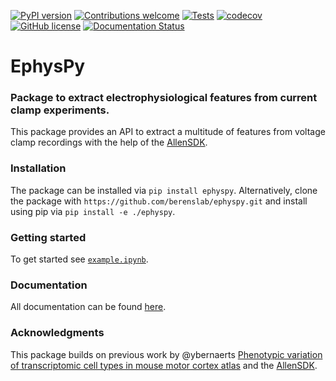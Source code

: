 <!-- [![DOI]()]() -->
[![PyPI version](https://badge.fury.io/py/ephyspy.svg)](https://badge.fury.io/py/ephyspy)
[![Contributions welcome](https://img.shields.io/badge/contributions-welcome-brightgreen.svg?style=flat)](https://github.com/berenslab/ephyspy/blob/main/CONTRIBUTING.md)
[![Tests](https://github.com/berenslab/ephyspy/workflows/Tests/badge.svg?branch=main)](https://github.com/berenslab/ephyspy/actions)
[![codecov](https://codecov.io/gh/berenslab/ephyspy/branch/main/graph/badge.svg)](https://codecov.io/gh/berenslab/ephyspy)
[![GitHub license](https://img.shields.io/github/license/berenslab/ephyspy)](https://github.com/berenslab/ephyspy/blob/main/LICENSE.txt)
[![Documentation Status](https://readthedocs.org/projects/ephyspy/badge/?version=latest)](https://ephyspy.readthedocs.io/en/latest/?badge=latest)

# EphysPy

### Package to extract electrophysiological features from current clamp experiments.

This package provides an API to extract a multitude of features from voltage clamp recordings with the help of the [AllenSDK](https://allensdk.readthedocs.io/en/latest/allensdk.ephys.html). 

### Installation
The package can be installed via `pip install ephyspy`.
Alternatively, clone the package with `https://github.com/berenslab/ephyspy.git` and install using pip via `pip install -e ./ephyspy`.

### Getting started
To get started see [`example.ipynb`](https://github.com/berenslab/ephyspy/blob/main/example.ipynb).

### Documentation
All documentation can be found [here](https://ephyspy.readthedocs.io/en/latest).

### Acknowledgments
This package builds on previous work by @ybernaerts [Phenotypic variation of transcriptomic cell types in mouse motor cortex atlas](https://github.com/berenslab/mini-atlas) and the [AllenSDK](https://allensdk.readthedocs.io/en/latest/allensdk.ephys.html).